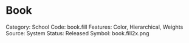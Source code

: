 # Book

Category: School
Code: book.fill
Features: Color, Hierarchical, Weights
Source: System
Status: Released
Symbol: book.fill2x.png